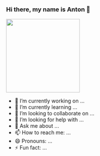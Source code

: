 ### Hi there, my name is Anton 👋

<div>
  <img src="https://media.giphy.com/media/v1.Y2lkPTc5MGI3NjExY3Z1ZGRheHZwZGh6cDVhb3g5OTdwYjNydGZtejgwMjFxdmNocTgybiZlcD12MV9pbnRlcm5hbF9naWZfYnlfaWQmY3Q9cw/90EOT1pnHrxr1GAoSR/giphy.gif" width="200">
</div>

- 🔭 I’m currently working on ...
- 🌱 I’m currently learning ...
- 👯 I’m looking to collaborate on ...
- 🤔 I’m looking for help with ...
- 💬 Ask me about ...
- 📫 How to reach me: ...
- 😄 Pronouns: ...
- ⚡ Fun fact: ...

